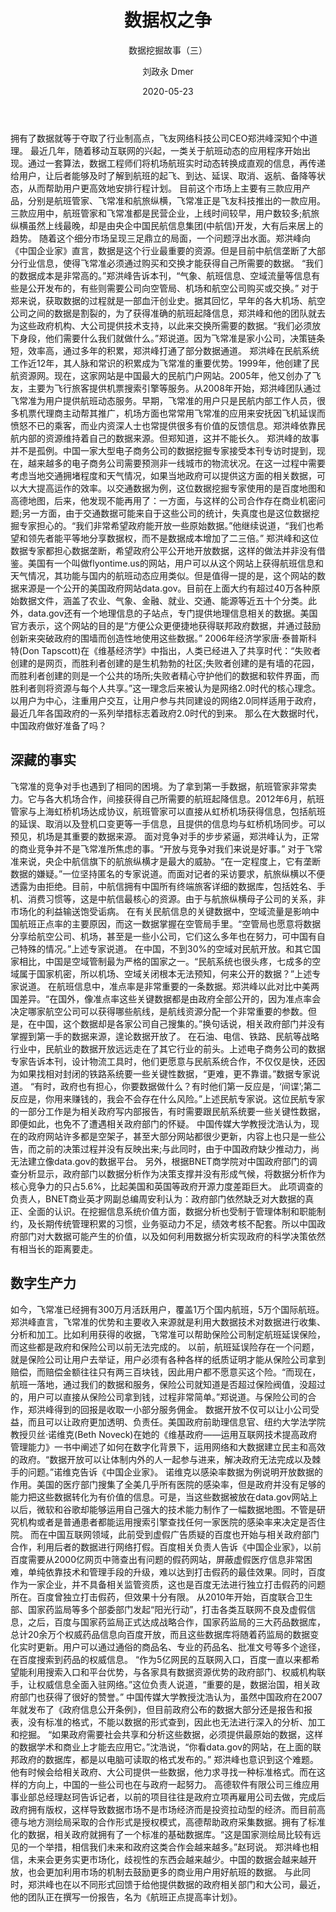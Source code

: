 ﻿---
layout:     post
title:      数据权之争
subtitle:   数据挖掘故事（三）
date:       2020-05-23
author:     刘政永 Dmer
header-img: img/post-bg-dmers.jpg
catalog: true
tags:
    - 数据挖掘故事
---
拥有了数据就等于夺取了行业制高点，飞友网络科技公司CEO郑洪峰深知个中道理。
最近几年，随着移动互联网的兴起，一类关于航班动态的应用程序开始出现。通过一套算法，数据工程师们将机场航班实时动态转换成直观的信息，再传递给用户，让后者能够及时了解到航班的起飞、到达、延误、取消、返航、备降等状态，从而帮助用户更高效地安排行程计划。
目前这个市场上主要有三款应用产品，分别是航班管家、飞常准和航旅纵横，飞常准正是飞友科技推出的一款应用。三款应用中，航班管家和飞常准都是民营企业，上线时间较早，用户数较多;航旅纵横虽然上线最晚，却是由央企中国民航信息集团(中航信)开发，大有后来居上的趋势。
随着这个细分市场呈现三足鼎立的局面，一个问题浮出水面。郑洪峰向《中国企业家》直言，数据是这个行业最重要的资源。但是目前中航信垄断了大部分行业信息，使得飞常准必须通过购买和交换才能获得自己所需要的数据。
“我们的数据成本是非常高的。”郑洪峰告诉本刊，“气象、航班信息、空域流量等信息有些是公开发布的，有些则需要公司向空管局、机场和航空公司购买或交换。”
对于郑来说，获取数据的过程就是一部血汗创业史。据其回忆，早年的各大机场、航空公司之间的数据是割裂的，为了获得准确的航班起降信息，郑洪峰和他的团队就去为这些政府机构、大公司提供技术支持，以此来交换所需要的数据。“我们必须放下身段，他们需要什么我们就做什么。”郑说道。因为飞常准是家小公司，决策链条短，效率高，通过多年的积累，郑洪峰打通了部分数据通道。
郑洪峰在民航系统工作近12年，其人脉和常识的积累成为飞常准的重要优势。1999年，他创建了民航资源网。现在，这家网站是中国最大的民航门户网站。2005年，他又创办了飞友，主要为飞行旅客提供机票搜索引擎等服务。从2008年开始，郑洪峰团队通过飞常准为用户提供航班动态服务。早期，飞常准的用户只是民航内部工作人员，很多机票代理商主动帮其推广，机场方面也常常用飞常准的应用来安抚因飞机延误而愤怒不已的乘客，而业内资深人士也常提供很多有价值的反馈信息。郑洪峰依靠民航内部的资源维持着自己的数据来源。但郑知道，这并不能长久。
郑洪峰的故事并不是孤例。中国一家大型电子商务公司的数据挖掘专家接受本刊专访时提到，现在，越来越多的电子商务公司需要预测非一线城市的物流状况。在这一过程中需要考虑当地交通拥堵程度和天气情况，如果当地政府可以提供这方面的相关数据，可以大大提高运作的效率。以交通数据为例，这位数据挖掘专家使用的是百度地图和高德地图，后来，他发现不能再用了：一方面，与这样的公司合作存在商业机密问题;另一方面，由于交通数据可能来自于这些公司的统计，失真度也是这位数据挖掘专家担心的。“我们非常希望政府能开放一些原始数据。”他继续说道，“我们也希望和领先者能平等地分享数据权，而不是数据成本增加了二三倍。”
郑洪峰和这位数据专家都担心数据垄断，希望政府公平公开地开放数据，这样的做法并非没有借鉴。美国有一个叫做flyontime.us的网站，用户可以从这个网站上获得航班信息和天气情况，其功能与国内的航班动态应用类似。但是值得一提的是，这个网站的数据来源是一个公开的美国政府网站data.gov。目前在上面大约有超过40万各种原始数据文件，涵盖了农业、气象、金融、就业、交通、能源等近五十个分类。此外，data.gov还有一个地理信息的子站点，专门提供地理信息相关的数据。美国官方表示，这个网站的目的是“方便公众更便捷地获得联邦政府数据，并通过鼓励创新来突破政府的围墙而创造性地使用这些数据。”
2006年经济学家唐·泰普斯科特(Don Tapscott)在《维基经济学》中指出，人类已经进入了共享时代：“失败者创建的是网页，而胜利者创建的是生机勃勃的社区;失败者创建的是有墙的花园，而胜利者创建的则是一个公共的场所;失败者精心守护他们的数据和软件界面，而胜利者则将资源与每个人共享。”这一理念后来被认为是网络2.0时代的核心理念。以用户为中心，注重用户交互，让用户参与共同建设的网络2.0同样适用于政府，最近几年各国政府的一系列举措标志着政府2.0时代的到来。
那么在大数据时代，中国政府做好准备了吗？
## 深藏的事实
飞常准的竞争对手也遇到了相同的困境。为了拿到第一手数据，航班管家非常卖力。它与各大机场合作，间接获得自己所需要的航班起降信息。2012年6月，航班管家与上海虹桥机场达成协议，航班管家可以直接从虹桥机场获得信息，包括航班的延误、取消以及登机口变更等一手信息，且提供的信息均与虹桥机场同步。可以预见，机场是其重要的数据来源。
面对竞争对手的步步紧逼，郑洪峰认为，正常的商业竞争并不是飞常准所焦虑的事。“开放与竞争对我们来说是好事。”
对于飞常准来说，央企中航信旗下的航旅纵横才是最大的威胁。“在一定程度上，它有垄断数据的嫌疑。”一位坚持匿名的专家说道。而面对记者的采访要求，航旅纵横以不便透露为由拒绝。目前，中航信拥有中国所有终端旅客详细的数据库，包括姓名、手机、消费习惯等，这是中航信最核心的资源。由于与航旅纵横母子公司的关系，非市场化的利益输送饱受诟病。
在有关民航信息的关键数据中，空域流量是影响中国航班正点率的主要原因，而这一数据掌握在空管局手里。“空管局也愿意将数据分享给航空公司、机场，甚至是一些小公司，它们这么多年也在努力，可中国有自己特殊的情况。”上述专家说道。
在中国，不到30%的空域对民航开放。和其它国家相比，中国是空域管制最为严格的国家之一。“民航系统也很头疼，七成多的空域属于国家机密，所以机场、空域关闭根本无法预知，何来公开的数据？”上述专家说道。
在航班信息中，准点率是非常重要的一条数据。郑洪峰以此对比中美两国差异。“在国外，像准点率这些关键数据都是由政府全部公开的，因为准点率会决定哪家航空公司可以获得哪些航线，是航线资源分配一个非常重要的参数。但是，在中国，这个数据却是各家公司自己搜集的。”换句话说，相关政府部门并没有掌握到第一手的数据来源，遑论数据开放了。
在石油、电信、铁路、民航等战略行业中，民航业的数据开放远远走在了其它行业的前头。上述电子商务公司的数据专家告诉本刊，设计物流工具时，他们更愿意与民航系统合作，不仅仅是快，还因为如果找相对封闭的铁路系统要一些关键性数据，“更难，更不靠谱。”数据专家说道。
“有时，政府也有担心，你要数据做什么？有时他们第一反应是，‘间谍’;第二反应是，你用来赚钱的，我会不会存在什么风险。”上述民航专家说。这位民航专家的一部分工作是为相关政府写内部报告，有时需要跟民航系统要一些关键性数据，即便如此，也免不了遭遇相关政府部门的怀疑。
中国传媒大学教授沈浩认为，现在的政府网站许多都是空架子，甚至大部分网站都很少更新，内容上也只是一些公告，而之前的决策过程并没有反映出来;与此同时，由于中国政府缺少推动力，尚无法建立像data.gov的数据平台。
另外，根据BNET商学院对中国政府部门的调查分析显示，政府部门以数据分析作为决策支撑并没有形成气候，将数据分析作为核心竞争力的只占5.6%，比起美国和英国等政府开源力度差距巨大。
此项调查的负责人，BNET商业英才网副总编周安利认为：政府部门依然缺乏对大数据的真正、全面的认识。在挖掘信息系统价值方面，数据分析也受制于管理体制和职能制约，及长期传统管理积累的习惯，业务驱动力不足，绩效考核不配套。所以中国政府部门对大数据可能产生的价值，以及如何利用数据分析实现政府的科学决策依然有相当长的距离要走。
## 数字生产力
如今，飞常准已经拥有300万月活跃用户，覆盖1万个国内航班，5万个国际航班。郑洪峰直言，飞常准的优势和主要收入来源就是利用大数据技术对数据进行收集、分析和加工。比如利用获得的收据，飞常准可以帮助保险公司制定航班延误保险，而这些都是政府和保险公司以前无法完成的。
以前，航班延误险存在一个问题，就是保险公司让用户去举证，用户必须有各种各样的纸质证明才能从保险公司拿到赔偿，而赔偿金额往往只有两三百块钱，因此用户都不愿意买这个险。“而现在，航班一落地，通过我们的数据和服务，保险公司就知道是否超过保险阀值，没超过的，用户可以直接从保险公司拿到钱，过程非常简单。”郑说道。与保险公司的合作，郑洪峰得到的回报是收取一小部分服务佣金。
数据开放不仅可以让小公司受益，而且可以让政府更加透明、负责任。美国政府前助理信息官、纽约大学法学院教授贝丝·诺维克(Beth Noveck)在她的《维基政府——运用互联网技术提高政府管理能力》一书中阐述了如何在数字化背景下，运用网络和大数据建立民主和高效的政府。“数据开放可以让体制内外的人一起参与进来，解决政府无法完成以及棘手的问题。”诺维克告诉《中国企业家》。
诺维克以感染率数据为例说明开放数据的作用。美国的医疗部门搜集了全美几乎所有医院的感染率，但是政府并没有足够的能力把这些数据转化为有价值的信息。可是，当这些数据被放在data.gov网站上以后，微软和谷歌却能够运用自己强大的技术能力制作了一幅数据地图。不管是研究机构或者是普通患者都能运用搜索引擎查找任何一家医院的感染率来决定是否住院。
而在中国互联网领域，此前受到虚假广告质疑的百度也开始与相关政府部门合作，利用后者的数据进行网络打假。百度相关负责人告诉《中国企业家》，以前百度需要从2000亿网页中筛查出有问题的假药网站，屏蔽虚假医疗信息非常困难，单纯依靠技术和管理手段的升级，难以达到打击假药的最佳效果。同时，百度作为一家企业，并不具备相关监管资质，这也是百度无法进行独立打击假药的问题所在。百度曾独立打击假药，但效果十分有限。
从2010年开始，百度联合卫生部、国家药监局等多个部委部门发起“阳光行动”，打击各类互联网不良及虚假信息，之后，百度与国家药监局正式达成战略合作，国家药监局的三大药品数据库，总计20余万个权威药品信息向百度开放，而且这些数据库将随着药监局的数据变化实时更新。用户可以通过通俗的商品名、专业的药品名、批准文号等多个途径，在百度搜索到药品的权威信息。
“作为5亿网民的互联网入口，百度一直以来都希望能利用搜索入口和平台优势，与各家具有数据资源优势的政府部门、权威机构联手，让权威信息全面入驻网络。”这位负责人说道，“重要的是，数据治国，相关政府部门也获得了很好的赞誉。”
中国传媒大学教授沈浩认为，虽然中国政府在2007年就发布了《政府信息公开条例》，但目前政府公布的数据大部分还是报告和报表，没有标准的格式，不能以数据的形式查到，因此也无法进行深入的分析、加工和挖掘。
“如果政府需要社会共享和分析这些数据，必须提供最原始的数据，这样的数据学术和商业上才能去应用它。”沈浩说，“你看data.gov的网站，在上面的联邦政府的数据库，都是以电脑可读取的格式发布的。”
郑洪峰也意识到这个难题。他有时候会给相关政府、大公司提供一些数据，他力求寻找一种标准格式。而在这样的方向上，中国的一些公司也在与政府一起努力。
高德软件有限公司三维应用事业部总经理赵珂告诉记者，以前的项目往往是政府立项再雇用公司去做，完成后政府拥有版权，这样导致数据市场不是市场经济而是投资拉动型的经济。而目前高德与地方测绘局采取的合作形式是授权模式，高德帮助政府采集数据。拥有了标准化的数据，相关政府就拥有了一个标准的基础数据库。“这是国家测绘局比较有远见的一个举措，相信我们未来和政府这类合作会越来越多。”赵珂说。
郑洪峰也相信，未来会更务实更市场化，歧视性的东西会越来越少。中国的数据会越来越开放，也会更加利用市场的机制去鼓励更多的商业用户用好航班的数据。
与此同时，郑洪峰也在以不同形式回馈于给他提供数据的政府相关部门和大公司，最近，他的团队正在撰写一份报告，名为《航班正点提高率计划》。
